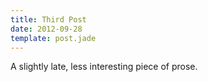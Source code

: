 ```yaml
---
title: Third Post
date: 2012-09-28
template: post.jade
---
```


A slightly late, less interesting piece of prose.
